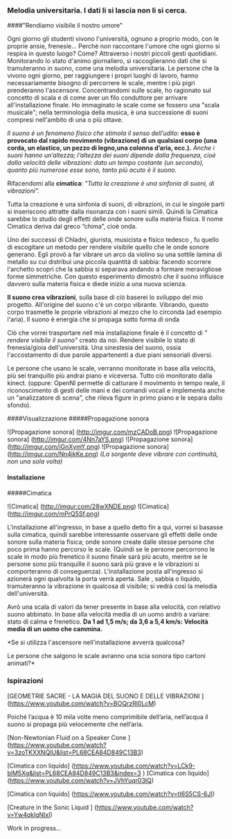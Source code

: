 ### Melodia universitaria.  I dati li si lascia non li si cerca.
####"Rendiamo visibile il nostro umore"

Ogni giorno gli studenti vivono l'università, ognuno a proprio modo, con le proprie ansie, frenesie... 
Perchè non raccontare l'umore che ogni giorno si respira in questo luogo? Come? Attraverso i nostri piccoli gesti 
quotidiani. 
Monitorando lo stato d'animo giornaliero, si raccoglieranno dati che si tramuteranno in suono, come una melodia universitaria. 
Le persone che la vivono ogni giorno, per raggiungere i propri luoghi di lavoro, hanno necessariamente bisogno 
di percorrere le scale, mentre i più pigri prenderanno l'ascensore. 
Concentrandomi sulle scale, ho ragionato sul concetto di scala e di come aver un filo conduttore per arrivare all'installazione finale. 
Ho immaginato le scale come se fossero una "scala musicale"; nella terminologia della musica, è una successione di suoni compresi nell'ambito di una o più ottave.

*Il suono è un fenomeno fisico che stimola il senso dell’udito:* **esso è provocato dal rapido movimento (vibrazione) di un qualsiasi corpo (una corda, un elastico, un pezzo di legno,una colonna d’aria, ecc.).**
*Anche i suoni hanno un’altezza; l’altezza dei suoni dipende dalla frequenza, cioè dalla velocità delle vibrazioni: dato un tempo costante (un secondo), quanto più numerose esse sono, tanto più acuto è il suono.*

Rifacendomi alla **cimatica**: *"Tutta la creazione è una sinfonia di suoni, di vibrazioni".*

Tutta la creazione è una sinfonia di suoni, di vibrazioni, in cui le singole parti si inseriscono attratte dalla risonanza con i suoni simili.
Quindi la Cimatica sarebbe lo studio degli effetti delle onde sonore sulla materia fisica.
Il nome Cimatica deriva dal greco “chima”, cioè onda.

Uno dei successi di Chladni, giurista, musicista e fisico tedesco , fu quello di escogitare un metodo per rendere visibile quello che le onde sonore generano.
Egli provò a far vibrare un arco da violino su una sottile lamina di metallo su cui distribuì una piccola quantità 
di sabbia: facendo scorrere l'archetto scoprì che la sabbia si separava andando a formare meravigliose forme simmetriche. 
Con questo esperimento dimostrò che il suono influisce davvero sulla materia fisica e diede inizio a una nuova scienza. 

**Il suono crea vibrazioni**, sulla base di ciò baserei lo sviluppo del mio progetto. 
All'origine del suono c'è un corpo vibrante. Vibrando, questo corpo trasmette le proprie vibrazioni al mezzo che lo circonda (ad esempio l'aria). 
Il suono è energia che si propaga sotto forma di onda

Ciò che vorrei trasportare nell mia installazione finale è il concetto di *" rendere visibile il suono"* creato da noi. Rendere visibile lo stato di frenesia/gioia dell'università. Una sinestesia del suono, ossia l'accostamento di due parole appartenenti a due piani sensoriali diversi. 

Le persone che usano le scale, verranno monitorate in base alla velocità, più sei tranquillo più andrai piano e viceversa. Tutto ciò monitorato dalla kinect. (oppure: OpenNI permette di catturare il movimento in tempo reale, il riconoscimento di gesti delle mani e dei comandi vocali e implementa anche un "analizzatore di scena", che rileva figure in primo piano e le separa dallo sfondo). 

####Visualizzazione
#####Propagazione sonora

![Propagazione sonora] (http://imgur.com/mzCADoB.png)
![Propagazione sonora] (http://imgur.com/4Nn7aYS.png)
![Propagazione sonora] (http://imgur.com/iGnXymY.png)
![Propagazione sonora] (http://imgur.com/Nn4jkKe.png) 
*(La sorgente deve vibrare con continuità, non una sola volta)*

#### Installazione
#####Cimatica

![Cimatica] (http://imgur.com/28wXNDE.png)
![Cimatica] (http://imgur.com/mPrQ5Sf.png)

L'installazione all'ingresso, in base a quello detto fin a qui, vorrei si basasse sulla cimatica, quindi sarebbe interessante osservare gli effetti delle onde sonore sulla materia fisica; onde sonore create dalle stesse persone che poco prima hanno percorso le scale. (Quindi se le persone percorrono le scale in modo più frenetico il suono finale sarà più acuto, mentre se le persone sono più tranquille il suono sarà più grave e le vibrazioni si comporteranno di conseguenza). 
L'installazione posta all'ingresso si azionerà ogni qualvolta la porta verrà aperta. 
Sale , sabbia o liquido, tramuteranno la vibrazione in qualcosa di visibile; si vedrà così la melodia dell'università.

Avrò una scala di valori da tener presente in base alla velocità, con relativo suono abbinato.
In base alla velocità media di un uomo andrò a variare: stato di calma e frenetico. 
**Da 1 ad 1,5 m/s; da 3,6 a 5,4 km/s: Velocità media di un uomo che cammina.**

*Se si utilizza l'ascensore nell'installazione avverrà qualcosa?

Le persone che salgono le scale avranno una scia sonora tipo cartoni animati?*


### Ispirazioni

[GEOMETRIE SACRE - LA MAGIA DEL SUONO E DELLE VIBRAZIONI ] (https://www.youtube.com/watch?v=BOQrzRl0LcM)

Poiché l’acqua è 10 mila volte meno comprimibile dell’aria, nell’acqua il suono si propaga più velocemente che nell’aria.

[Non-Newtonian Fluid on a Speaker Cone ] (https://www.youtube.com/watch?v=3zoTKXXNQIU&list=PL68CEA84D849C13B3)

[Cimatica con liquido] (https://www.youtube.com/watch?v=LCk9-blM5Xg&list=PL68CEA84D849C13B3&index=3
)
[Cimatica con liquido] (https://www.youtube.com/watch?v=JVhYuqr03IQ)


[Cimatica con liquido] (https://www.youtube.com/watch?v=tI6S5CS-6JI)


[Creature in the Sonic Liquid ] (https://www.youtube.com/watch?v=Yw4qklgNIxI)


Work in progress...
